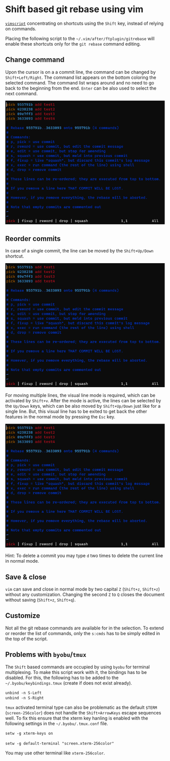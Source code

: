 # Shift based git rebase using vim

[`vimscript`](gitrebase.vim) concentrating on shortcuts using the `Shift` key, instead of relying on commands.

Placing the following script to the `~/.vim/after/ftplugin/gitrebase` will enable these shortcuts only for the `git rebase` command editing.


## Change command

Upon the cursor is on a a commit line, the command can be changed by `Shift+Left/Right`. The command list appears on the bottom coloring the selected command. The command list wraps around and no need to go back to the beginning from the end. `Enter` can be also used to select the next command.

![Change command](change_command.gif)


## Reorder commits

In case of a single commit, the line can be moved by the `Shift+Up/Down` shortcut.

![Move single line](single_line_move.gif)

For moving multiple lines, the visual line mode is required, which can be activated by `Shift+v`. After the mode is active, the lines can be selected by the `Up/Down` keys, which can be also moved by `Shift+Up/Down` just like for a single line. But, this visual line has to be exited to get back the other features in the normal mode by pressing the `Esc` key.

![Move multiple lines](multi_line_move.gif)

Hint: To delete a commit you may type `d` two times to delete the current line in normal mode.


## Save & close

`vim` can save and close in normal mode by two capital `Z` (`Shift+z`, `Shift+z`) without any customization. Changing the second `Z` to `Q` closes the document without saving (`Shift+z`, `Shift+q`).


## Customize

Not all the git rebase commands are available for in the selection. To extend or reorder the list of commands, only the `s:cmds` has to be simply edited in the top of the script.


## Problems with `byobu`/`tmux`

The `Shift` based commands are occupied by using `byobu` for terminal multiplexing.
To make this script work with it, the bindings has to be disabled.
For this, the following has to be added to the `~/.byobu/keybindings.tmux` (create if does not exist already).

```
unbind -n S-Left
unbind -n S-Right
```

`tmux` activated terminal type can also be problematic as the default `$TERM` (`screen-256color`) does not handle the `Shift+ArrowKeys` escape sequences well. To fix this ensure that the xterm key hanling is enabled with the following settings in the  `~/.byobu/.tmux.conf` file.

```
setw -g xterm-keys on

setw -g default-terminal "screen.xterm-256color"
```

You may use other terminal like `xterm-256color`.
